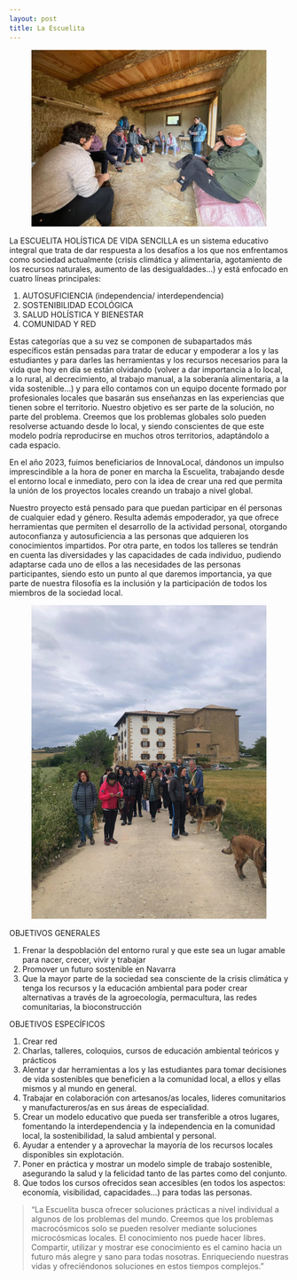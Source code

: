 ```yaml
---
layout: post
title: La Escuelita
---
```



<p>
<figure>
    <img alt="La escuelita 2" src="/assets/images/Foto2.png">
</figure>
<p>


La ESCUELITA HOLÍSTICA DE VIDA SENCILLA es un sistema educativo integral que trata
de dar respuesta a los desafíos a los que nos enfrentamos como sociedad actualmente (crisis
climática y alimentaria, agotamiento de los recursos naturales, aumento de las desigualdades...)
y está enfocado en cuatro líneas principales:  

1) AUTOSUFICIENCIA (independencia/ interdependencia)  
2) SOSTENIBILIDAD ECOLÓGICA    
3) SALUD HOLÍSTICA Y BIENESTAR    
4) COMUNIDAD Y RED  

Estas categorías que a su vez se componen de subapartados más específicos están pensadas para
tratar de educar y empoderar a los y las estudiantes y para darles las herramientas y los recursos
necesarios para la vida que hoy en día se están olvidando (volver a dar importancia a lo local, a
lo rural, al decrecimiento, al trabajo manual, a la soberanía alimentaria, a la vida sostenible…) y
para ello contamos con un equipo docente formado por profesionales locales que basarán sus
enseñanzas en las experiencias que tienen sobre el territorio. Nuestro objetivo es ser parte de la
solución, no parte del problema. Creemos que los problemas globales solo pueden resolverse
actuando desde lo local, y siendo conscientes de que este modelo podría reproducirse en muchos
otros territorios, adaptándolo a cada espacio.  

En el año 2023, fuimos beneficiarios de InnovaLocal, dándonos un impulso imprescindible a la hora de poner en marcha la Escuelita, trabajando desde el entorno local e inmediato, pero con la idea de crear una red que permita la unión de los proyectos locales creando un trabajo a nivel global.  

Nuestro proyecto está pensado para que puedan participar en él personas de cualquier edad y
género. Resulta además empoderador, ya que ofrece herramientas que permiten el desarrollo de
la actividad personal, otorgando autoconfianza y autosuficiencia a las personas que adquieren
los conocimientos impartidos. Por otra parte, en todos los talleres se tendrán en cuenta las
diversidades y las capacidades de cada individuo, pudiendo adaptarse cada uno de ellos a las
necesidades de las personas participantes, siendo esto un punto al que daremos importancia, ya
que parte de nuestra filosofía es la inclusión y la participación de todos los miembros de la
sociedad local.  


<p>
<figure>
    <img alt="La escuelita 2" src="/assets/images/Foto3.png">
</figure>
<p>


OBJETIVOS GENERALES  
1. Frenar la despoblación del entorno rural y que este sea un lugar amable para nacer,
crecer, vivir y trabajar  
2. Promover un futuro sostenible en Navarra  
3. Que la mayor parte de la sociedad sea consciente de la crisis climática y tenga los
recursos y la educación ambiental para poder crear alternativas a través de la
agroecología, permacultura, las redes comunitarias, la bioconstrucción  

OBJETIVOS ESPECÍFICOS  
1. Crear red  
2. Charlas, talleres, coloquios, cursos de educación ambiental teóricos y prácticos   
3. Alentar y dar herramientas a los y las estudiantes para tomar decisiones de vida
sostenibles que beneficien a la comunidad local, a ellos y ellas mismos y al mundo en
general.  
4. Trabajar en colaboración con artesanos/as locales, lideres comunitarios y
manufactureros/as en sus áreas de especialidad.  
5. Crear un modelo educativo que pueda ser transferible a otros lugares, fomentando la
interdependencia y la independencia en la comunidad local, la sostenibilidad, la salud
ambiental y personal.  
6. Ayudar a entender y a aprovechar la mayoría de los recursos locales disponibles sin
explotación.  
7. Poner en práctica y mostrar un modelo simple de trabajo sostenible, asegurando la
salud y la felicidad tanto de las partes como del conjunto.  
8. Que todos los cursos ofrecidos sean accesibles (en todos los aspectos: economía,
visibilidad, capacidades...) para todas las personas.  

>“La Escuelita busca ofrecer soluciones prácticas a nivel individual a algunos de los
problemas del mundo. Creemos que los problemas macrocósmicos solo se pueden
resolver mediante soluciones microcósmicas locales.
El conocimiento nos puede hacer libres. Compartir, utilizar y mostrar ese
conocimiento es el camino hacia un futuro más alegre y sano para todas nosotras.
Enriqueciendo nuestras vidas y ofreciéndonos soluciones en estos tiempos
complejos.”


